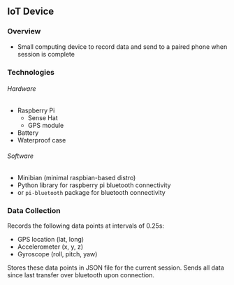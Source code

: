 ## IoT Device

### Overview
  - Small computing device to record data and send to a paired phone when session is complete

### Technologies
###### Hardware
  - Raspberry Pi
    - Sense Hat
    - GPS module
  - Battery
  - Waterproof case

###### Software
  - Minibian (minimal raspbian-based distro)
  - Python library for raspberry pi bluetooth connectivity
  - or `pi-bluetooth` package for bluetooth connectivity

### Data Collection
Records the following data points at intervals of 0.25s:
  - GPS location (lat, long)
  - Accelerometer (x, y, z)
  - Gyroscope (roll, pitch, yaw)

Stores these data points in JSON file for the current session. Sends all data since last transfer over bluetooth upon connection.
